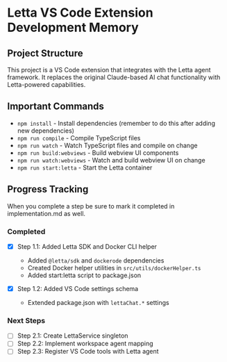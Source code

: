 # Letta VS Code Extension Development Memory

## Project Structure
This project is a VS Code extension that integrates with the Letta agent framework. It replaces the original Claude-based AI chat functionality with Letta-powered capabilities.

## Important Commands
- `npm install` - Install dependencies (remember to do this after adding new dependencies)
- `npm run compile` - Compile TypeScript files
- `npm run watch` - Watch TypeScript files and compile on change
- `npm run build:webviews` - Build webview UI components
- `npm run watch:webviews` - Watch and build webview UI on change 
- `npm run start:letta` - Start the Letta container

## Progress Tracking
When you complete a step be sure to mark it completed in implementation.md as well.

### Completed
- [x] Step 1.1: Added Letta SDK and Docker CLI helper
  - Added `@letta/sdk` and `dockerode` dependencies
  - Created Docker helper utilities in `src/utils/dockerHelper.ts`
  - Added start:letta script to package.json

- [x] Step 1.2: Added VS Code settings schema
  - Extended package.json with `lettaChat.*` settings

### Next Steps
- [ ] Step 2.1: Create LettaService singleton
- [ ] Step 2.2: Implement workspace agent mapping
- [ ] Step 2.3: Register VS Code tools with Letta agent